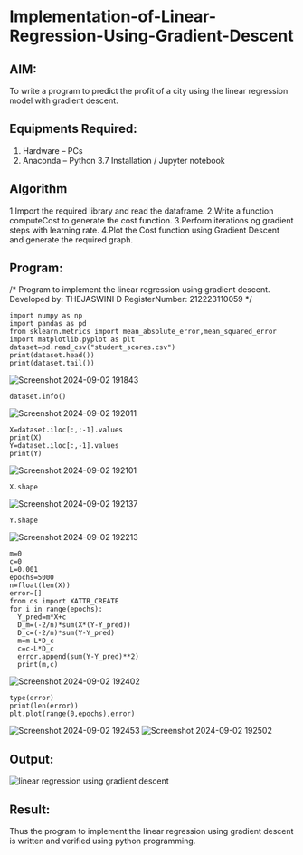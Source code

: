 # Implementation-of-Linear-Regression-Using-Gradient-Descent

## AIM:
To write a program to predict the profit of a city using the linear regression model with gradient descent.

## Equipments Required:
1. Hardware – PCs
2. Anaconda – Python 3.7 Installation / Jupyter notebook

## Algorithm
1.Import the required library and read the dataframe.
2.Write a function computeCost to generate the cost function.
3.Perform iterations og gradient steps with learning rate.
4.Plot the Cost function using Gradient Descent and generate the required graph. 


## Program:

/*
Program to implement the linear regression using gradient descent.
Developed by: THEJASWINI D
RegisterNumber:  212223110059
*/
```
import numpy as np
import pandas as pd
from sklearn.metrics import mean_absolute_error,mean_squared_error
import matplotlib.pyplot as plt
dataset=pd.read_csv("student_scores.csv")
print(dataset.head())
print(dataset.tail())
```
![Screenshot 2024-09-02 191843](https://github.com/user-attachments/assets/5c3fe383-b671-491a-a6cd-f1d28f8d82da)
```
dataset.info()
```
![Screenshot 2024-09-02 192011](https://github.com/user-attachments/assets/4d6c811e-737c-4e60-97c7-e1eb94ca2ad7)
```
X=dataset.iloc[:,:-1].values
print(X)
Y=dataset.iloc[:,-1].values
print(Y)
```
![Screenshot 2024-09-02 192101](https://github.com/user-attachments/assets/46d6350f-aff1-4a04-9d0b-7de7af34ea8f)
```
X.shape
```
![Screenshot 2024-09-02 192137](https://github.com/user-attachments/assets/91ec5426-f639-4cfb-b74e-3e717dfc6216)
```
Y.shape
```
![Screenshot 2024-09-02 192213](https://github.com/user-attachments/assets/e6ab5ea7-6084-43fa-a468-ce478f8b514a)
```
m=0
c=0
L=0.001
epochs=5000
n=float(len(X))
error=[]
from os import XATTR_CREATE
for i in range(epochs):
  Y_pred=m*X+c
  D_m=(-2/n)*sum(X*(Y-Y_pred))
  D_c=(-2/n)*sum(Y-Y_pred)
  m=m-L*D_c
  c=c-L*D_c
  error.append(sum(Y-Y_pred)**2)
  print(m,c)
```
![Screenshot 2024-09-02 192402](https://github.com/user-attachments/assets/5f55d8b3-f5b2-4b1d-86f9-70d467c26b4b)
```
type(error)
print(len(error))
plt.plot(range(0,epochs),error)
```
![Screenshot 2024-09-02 192453](https://github.com/user-attachments/assets/bb20beee-4273-46a8-bca1-1087212e7527)
![Screenshot 2024-09-02 192502](https://github.com/user-attachments/assets/fc0d6055-a096-4adc-96bf-b88d1e2f47ff)

## Output:
![linear regression using gradient descent](sam.png)


## Result:
Thus the program to implement the linear regression using gradient descent is written and verified using python programming.
